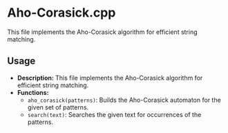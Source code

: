# Aho-Corasick.cpp

This file implements the Aho-Corasick algorithm for efficient string matching.

## Usage

*   **Description:** This file implements the Aho-Corasick algorithm for efficient string matching.
*   **Functions:**
    *   `aho_corasick(patterns)`: Builds the Aho-Corasick automaton for the given set of patterns.
    *   `search(text)`: Searches the given text for occurrences of the patterns.